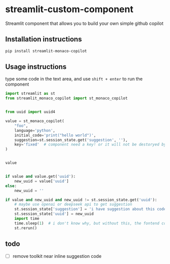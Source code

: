 # streamlit-custom-component

Streamlit component that allows you to build your own simple github copilot



## Installation instructions

```sh
pip install streamlit-monaco-copilot
```

## Usage instructions

type some code in the text area, and use `shift + enter` to run the component

```python
import streamlit as st
from streamlit_monaco_copilot import st_monaco_copilot


from uuid import uuid4

value = st_monaco_copilot(
    "foo", 
    language='python',
    initial_code='print("hello world")',
    suggestion=st.session_state.get('suggestion', ''), 
    key='fixed'  # component need a key! or it will not be destoryed by streamlit rerun when suggestion changed!
)


value


if value and value.get('uuid'):
    new_uuid = value['uuid']
else:
    new_uuid = ''

if value and new_uuid and new_uuid != st.session_state.get('uuid'):
    # maybe use openai or deepseek api to get suggestion
    st.session_state['suggestion'] = 'i have suggestion about this code: `' + value.get('beforeCursor', '') + '`'
    st.session_state['uuid'] = new_uuid
    import time 
    time.sleep(1)  # i don't know why, but without this, the fontend component will not work
    st.rerun()
```


## todo

- [ ] remove toolkit near inline suggestion code 


